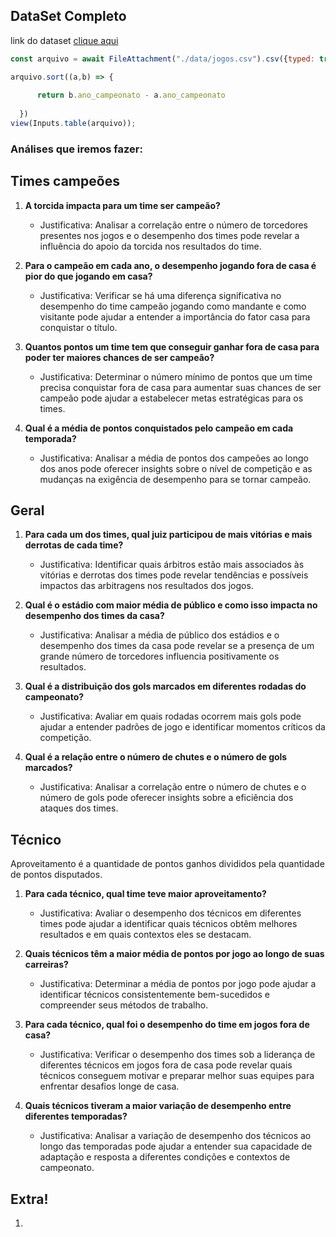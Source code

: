 
## DataSet Completo

link do dataset [clique aqui](https://basedosdados.org/dataset/c861330e-bca2-474d-9073-bc70744a1b23?table=18835b0d-233e-4857-b454-1fa34a81b4fa)

```js
const arquivo = await FileAttachment("./data/jogos.csv").csv({typed: true});

arquivo.sort((a,b) => {
   
      return b.ano_campeonato - a.ano_campeonato
    
  })
view(Inputs.table(arquivo));
```


### Análises que iremos fazer:

## Times campeões
1. **A torcida impacta para um time ser campeão?**
    - Justificativa: Analisar a correlação entre o número de torcedores presentes nos jogos e o desempenho dos times pode revelar a influência do apoio da torcida nos resultados do time.
  
2. **Para o campeão em cada ano, o desempenho jogando fora de casa é pior do que jogando em casa?**
    - Justificativa: Verificar se há uma diferença significativa no desempenho do time campeão jogando como mandante e como visitante pode ajudar a entender a importância do fator casa para conquistar o título.

3. **Quantos pontos um time tem que conseguir ganhar fora de casa para poder ter maiores chances de ser campeão?**
    - Justificativa: Determinar o número mínimo de pontos que um time precisa conquistar fora de casa para aumentar suas chances de ser campeão pode ajudar a estabelecer metas estratégicas para os times.

4. **Qual é a média de pontos conquistados pelo campeão em cada temporada?**
    - Justificativa: Analisar a média de pontos dos campeões ao longo dos anos pode oferecer insights sobre o nível de competição e as mudanças na exigência de desempenho para se tornar campeão.

## Geral
1. **Para cada um dos times, qual juiz participou de mais vitórias e mais derrotas de cada time?**
    - Justificativa: Identificar quais árbitros estão mais associados às vitórias e derrotas dos times pode revelar tendências e possíveis impactos das arbitragens nos resultados dos jogos.

2. **Qual é o estádio com maior média de público e como isso impacta no desempenho dos times da casa?**
    - Justificativa: Analisar a média de público dos estádios e o desempenho dos times da casa pode revelar se a presença de um grande número de torcedores influencia positivamente os resultados.

3. **Qual é a distribuição dos gols marcados em diferentes rodadas do campeonato?**
    - Justificativa: Avaliar em quais rodadas ocorrem mais gols pode ajudar a entender padrões de jogo e identificar momentos críticos da competição.

4. **Qual é a relação entre o número de chutes e o número de gols marcados?**
    - Justificativa: Analisar a correlação entre o número de chutes e o número de gols pode oferecer insights sobre a eficiência dos ataques dos times.

## Técnico
Aproveitamento é a quantidade de pontos ganhos divididos pela quantidade de pontos disputados.
1. **Para cada técnico, qual time teve maior aproveitamento?**
    - Justificativa: Avaliar o desempenho dos técnicos em diferentes times pode ajudar a identificar quais técnicos obtêm melhores resultados e em quais contextos eles se destacam.

2. **Quais técnicos têm a maior média de pontos por jogo ao longo de suas carreiras?**
    - Justificativa: Determinar a média de pontos por jogo pode ajudar a identificar técnicos consistentemente bem-sucedidos e compreender seus métodos de trabalho.

3. **Para cada técnico, qual foi o desempenho do time em jogos fora de casa?**
    - Justificativa: Verificar o desempenho dos times sob a liderança de diferentes técnicos em jogos fora de casa pode revelar quais técnicos conseguem motivar e preparar melhor suas equipes para enfrentar desafios longe de casa.

4. **Quais técnicos tiveram a maior variação de desempenho entre diferentes temporadas?**
    - Justificativa: Analisar a variação de desempenho dos técnicos ao longo das temporadas pode ajudar a entender sua capacidade de adaptação e resposta a diferentes condições e contextos de campeonato.


## Extra!
1. 
<!-- ```js
import * as duckdb from "npm:@duckdb/duckdb-wasm";

const db = DuckDBClient.of({brasileirao:  FileAttachment("./data/Brasileirao-DataSet.csv").csv()});
```



```js
const a = await db.queryRow(`SELECT COUNT(*) AS num_jogos FROM brasileirao`);
console.log(a)

``` -->